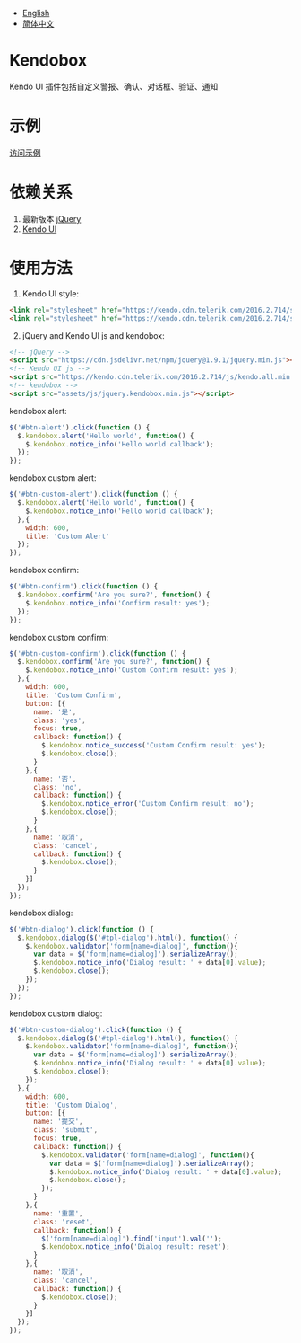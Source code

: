 - [English](README.md)
- [简体中文](README.zh.md)

# Kendobox
Kendo UI 插件包括自定义警报、确认、对话框、验证、通知

# 示例
[访问示例](https://reggieqiao.github.io/kendobox)

# 依赖关系 
1. 最新版本 [jQuery](https://jquery.com/)
2. [Kendo UI](http://demos.telerik.com/kendo-ui/)

# 使用方法
1. Kendo UI style:
```html
<link rel="stylesheet" href="https://kendo.cdn.telerik.com/2016.2.714/styles/kendo.common.min.css"/>
<link rel="stylesheet" href="https://kendo.cdn.telerik.com/2016.2.714/styles/kendo.silver.min.css"/>
```

2. jQuery and Kendo UI js and kendobox:
```html
<!-- jQuery -->
<script src="https://cdn.jsdelivr.net/npm/jquery@1.9.1/jquery.min.js"></script>
<!-- Kendo UI js -->
<script src="https://kendo.cdn.telerik.com/2016.2.714/js/kendo.all.min.js"></script>
<!-- kendobox -->
<script src="assets/js/jquery.kendobox.min.js"></script>
```

kendobox alert:
```javascript
$('#btn-alert').click(function () {
  $.kendobox.alert('Hello world', function() {
    $.kendobox.notice_info('Hello world callback');
  });
});
```

kendobox custom alert:
```javascript
$('#btn-custom-alert').click(function () {
  $.kendobox.alert('Hello world', function() {
    $.kendobox.notice_info('Hello world callback');
  },{
    width: 600,
    title: 'Custom Alert'
  });
});
```

kendobox confirm:
```javascript
$('#btn-confirm').click(function () {
  $.kendobox.confirm('Are you sure?', function() {
    $.kendobox.notice_info('Confirm result: yes');
  });
});
```

kendobox custom confirm:
```javascript
$('#btn-custom-confirm').click(function () {
  $.kendobox.confirm('Are you sure?', function() {
    $.kendobox.notice_info('Custom Confirm result: yes');
  },{
    width: 600,
    title: 'Custom Confirm',
    button: [{
      name: '是',
      class: 'yes',
      focus: true,
      callback: function() {
        $.kendobox.notice_success('Custom Confirm result: yes');
        $.kendobox.close();
      }
    },{
      name: '否',
      class: 'no',
      callback: function() {
        $.kendobox.notice_error('Custom Confirm result: no');
        $.kendobox.close();
      }
    },{
      name: '取消',
      class: 'cancel',
      callback: function() {
        $.kendobox.close();
      }
    }]
  });
});
```

kendobox dialog:
```javascript
$('#btn-dialog').click(function () {
  $.kendobox.dialog($('#tpl-dialog').html(), function() {
    $.kendobox.validator('form[name=dialog]', function(){
      var data = $('form[name=dialog]').serializeArray();
      $.kendobox.notice_info('Dialog result: ' + data[0].value);
      $.kendobox.close();
    });
  });
});
```

kendobox custom dialog:
```javascript
$('#btn-custom-dialog').click(function () {
  $.kendobox.dialog($('#tpl-dialog').html(), function() {
    $.kendobox.validator('form[name=dialog]', function(){
      var data = $('form[name=dialog]').serializeArray();
      $.kendobox.notice_info('Dialog result: ' + data[0].value);
      $.kendobox.close();
    });
  },{
    width: 600,
    title: 'Custom Dialog',
    button: [{
      name: '提交',
      class: 'submit',
      focus: true,
      callback: function() {
        $.kendobox.validator('form[name=dialog]', function(){
          var data = $('form[name=dialog]').serializeArray();
          $.kendobox.notice_info('Dialog result: ' + data[0].value);
          $.kendobox.close();
        });
      }
    },{
      name: '重置',
      class: 'reset',
      callback: function() {
        $('form[name=dialog]').find('input').val('');
        $.kendobox.notice_info('Dialog result: reset');
      }
    },{
      name: '取消',
      class: 'cancel',
      callback: function() {
        $.kendobox.close();
      }
    }]
  });
});
```